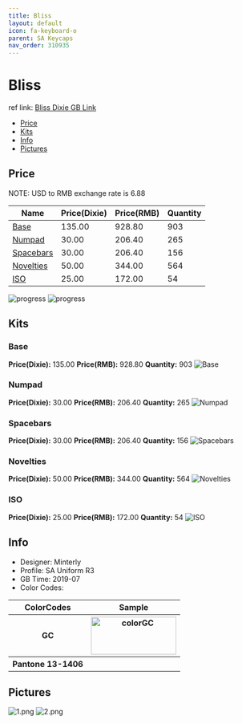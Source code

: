 ```yaml
---
title: Bliss
layout: default
icon: fa-keyboard-o
parent: SA Keycaps
nav_order: 310935
---
```


# Bliss

ref link: [Bliss Dixie GB Link](https://dixiemech.store/collections/sa-bliss/products/sa-bliss)

* [Price](#price)
* [Kits](#kits)
* [Info](#info)
* [Pictures](#pictures)


## Price  
NOTE: USD to RMB exchange rate is 6.88

| Name          | Price(Dixie)    |  Price(RMB) | Quantity |
| ------------- | ------------ |  ---------- | -------- |
|[Base](#base)|135.00|928.80|903|
|[Numpad](#numpad)|30.00|206.40|265|
|[Spacebars](#spacebars)|30.00|206.40|156|
|[Novelties](#novelties)|50.00|344.00|564|
|[ISO](#iso)|25.00|172.00|54|

<img src="{{ 'assets/images/sa-keycaps/bliss/progress2.png' | relative_url }}" alt="progress" class="image featured">
<img src="{{ 'assets/images/sa-keycaps/bliss/progress1.png' | relative_url }}" alt="progress" class="image featured">


## Kits
### Base
**Price(Dixie):** 135.00    **Price(RMB):** 928.80    **Quantity:** 903
<img src="{{ 'assets/images/sa-keycaps/bliss/kits_pics/base.jpg' | relative_url }}" alt="Base" class="image featured">

### Numpad
**Price(Dixie):** 30.00    **Price(RMB):** 206.40    **Quantity:** 265
<img src="{{ 'assets/images/sa-keycaps/bliss/kits_pics/numpad.jpg' | relative_url }}" alt="Numpad" class="image featured">

### Spacebars
**Price(Dixie):** 30.00    **Price(RMB):** 206.40    **Quantity:** 156
<img src="{{ 'assets/images/sa-keycaps/bliss/kits_pics/spacebars.jpg' | relative_url }}" alt="Spacebars" class="image featured">

### Novelties
**Price(Dixie):** 50.00    **Price(RMB):** 344.00    **Quantity:** 564
<img src="{{ 'assets/images/sa-keycaps/bliss/kits_pics/novelties.jpg' | relative_url }}" alt="Novelties" class="image featured">

### ISO
**Price(Dixie):** 25.00    **Price(RMB):** 172.00    **Quantity:** 54
<img src="{{ 'assets/images/sa-keycaps/bliss/kits_pics/iso.jpg' | relative_url }}" alt="ISO" class="image featured">


## Info
* Designer: Minterly
* Profile: SA Uniform R3
* GB Time: 2019-07
* Color Codes:  
<table style="width:100%">
  <tr>
    <th>ColorCodes</th>
    <th>Sample</th>
  </tr>
  <tr>
    <th>GC</th>
    <th><img src="{{ 'assets/images/sa-keycaps/SP_ColorCodes/abs/SP_Abs_ColorCodes_GC.png' | relative_url }}" alt="colorGC" height="75" width="170"></th>
  </tr>
  <tr>
    <th>Pantone 13-1406</th>
    <th></th>
  </tr>
</table>


## Pictures
<img src="{{ 'assets/images/sa-keycaps/bliss/rendering_pics/1.png' | relative_url }}" alt="1.png" class="image featured">
<img src="{{ 'assets/images/sa-keycaps/bliss/rendering_pics/2.png' | relative_url }}" alt="2.png" class="image featured">
